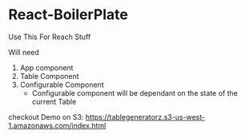 # React-BoilerPlate

Use This For Reach Stuff

Will need

1. App component
2. Table Component
3. Configurable Component
   - Configurable component will be dependant on the state of the current Table

checkout Demo on S3:
https://tablegeneratorz.s3-us-west-1.amazonaws.com/index.html
